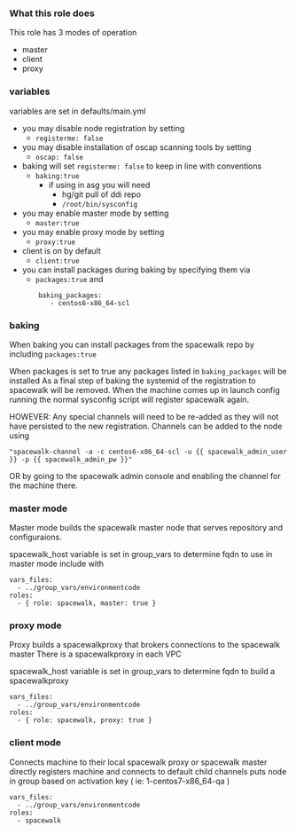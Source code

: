 ### What this role does ### 
This role has 3 modes of operation

* master
* client
* proxy

### variables ###
variables are set in defaults/main.yml
* you may disable node registration by setting 
  * ```registerme: false```
* you may disable installation of oscap scanning tools by setting 
  * ```oscap: false```
* baking will set ```registerme: false``` to keep in line with conventions 
  * ```baking:true```
    * if using in asg you will need 
      * hg/git pull of ddi repo
      * ```/root/bin/sysconfig```
* you may enable master mode by setting
  * ```master:true```
* you may enable proxy mode by setting
  * ```proxy:true```
* client is on by default
  * ```client:true```
* you can install packages during baking by specifying them via
  * ```packages:true```
  and 
  ```
      baking_packages:
         - centos6-x86_64-scl
    ```

### baking ###
When baking you can install packages from the spacewalk repo by including 
```packages:true```

When packages is set to true any packages listed in ```baking_packages``` will be installed
As a final step of baking the systemid of the registration to spacewalk will be removed.
When the machine comes up in launch config running the normal sysconfig script will register spacewalk again.

HOWEVER:  Any special channels will need to be re-added as they will not have persisted to the new registration.
Channels can be added to the node using 

```"spacewalk-channel -a -c centos6-x86_64-scl -u {{ spacewalk_admin_user }} -p {{ spacewalk_admin_pw }}"```

OR by going to the spacewalk admin console and enabling the channel for the machine there.


### master mode ###
Master mode builds the spacewalk master node that serves repository and configuraions.

spacewalk_host variable is set in group_vars to determine fqdn
to use in master mode include with

```
vars_files:
  - ../group_vars/environmentcode
roles:
  - { role: spacewalk, master: true }
```

### proxy mode ###
Proxy builds a spacewalkproxy that brokers connections to the spacewalk master
There is a spacewalkproxy in each VPC

spacewalk_host variable is set in group_vars to determine fqdn
to build a spacewalkproxy

```
vars_files:
  - ../group_vars/environmentcode
roles:
  - { role: spacewalk, proxy: true }
```

### client mode ###
Connects machine to their local spacewalk proxy or spacewalk master directly
registers machine and connects to default child channels
puts node in group based on activation key
( ie:  1-centos7-x86_64-qa )

```
vars_files:
  - ../group_vars/environmentcode
roles:
  - spacewalk
```